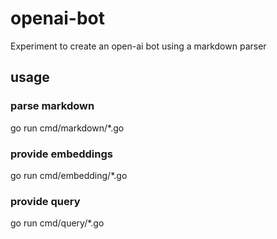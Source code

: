 # openai-bot

Experiment to create an open-ai bot using a markdown parser

## usage

### parse markdown

go run cmd/markdown/*.go

### provide embeddings

go run cmd/embedding/*.go

### provide query

go run cmd/query/*.go